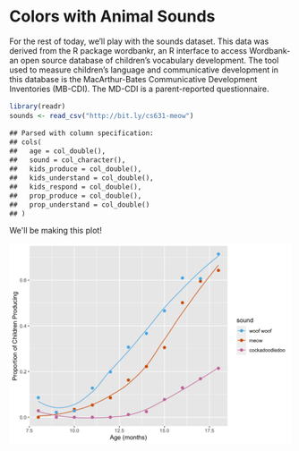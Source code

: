 # Colors with Animal Sounds

For the rest of today, we’ll play with the sounds dataset. This data was derived from the R package wordbankr, an R interface to access Wordbank- an open source database of children’s vocabulary development. The tool used to measure children’s language and communicative development in this database is the MacArthur-Bates Communicative Development Inventories (MB-CDI). The MD-CDI is a parent-reported questionnaire.


```r
library(readr)
sounds <- read_csv("http://bit.ly/cs631-meow")
```

```
## Parsed with column specification:
## cols(
##   age = col_double(),
##   sound = col_character(),
##   kids_produce = col_double(),
##   kids_understand = col_double(),
##   kids_respond = col_double(),
##   prop_produce = col_double(),
##   prop_understand = col_double()
## )
```

We'll be making this plot!

![](images/lab03.png)
